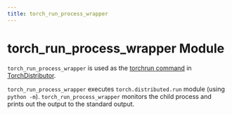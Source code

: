 ```yaml
---
title: torch_run_process_wrapper
---
```


# torch_run_process_wrapper Module

`torch_run_process_wrapper` is used as the [torchrun command](TorchDistributor.md#_create_torchrun_command) in [TorchDistributor](TorchDistributor.md).

`torch_run_process_wrapper` executes `torch.distributed.run` module (using `python -m`). `torch_run_process_wrapper` monitors the child process and prints out the output to the standard output.
